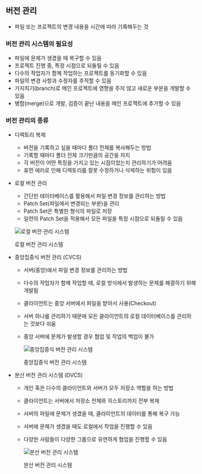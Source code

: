## 버전 관리

- 파일 또는 프로젝트의 변경 내용을 시간에 따라 기록해두는 것

### 버전 관리 시스템의 필요성

- 파일에 문제가 생겼을 때 복구할 수 있음
- 프로젝트 진행 중, 특정 시점으로 되돌릴 수 있음
- 다수의 작업자가 함께 작업하는 프로젝트를 동기화할 수 있음
- 파일의 변경 사항과 수정자를 추적할 수 있음
- 가지치기(branch)로 메인 프로젝트에 영향을 주지 않고 새로운 부분을 개발할 수 있음
- 병합(merge)으로 개발, 검증이 끝난 내용을 메인 프로젝트에 추가할 수 있음

### 버전 관리의 종류

- 디렉토리 복제
    - 버전을 기록하고 싶을 때마다 폴더 전체를 복사해두는 방법
    - 기록할 때마다 폴더 전체 크기만큼의 공간을 차지
    - 각 버전이 어떤 특징을 가지고 있는 시점이었는지 관리하기가 어려움
    - 휴먼 에러로 인해 디렉토리를 잘못 수정하거나 삭제하는 위험이 있음

- 로컬 버전 관리
    - 간단한 테이터베이스를 활용해서 파일 변경 정보를 관리하는 방법
    - Patch Set(파일에서 변경되는 부분)을 관리
    - Patch Set은 특별한 형식의 파일로 저장
    - 일련의 Patch Set을 적용해서 모든 파일을 특정 시점으로 되돌릴 수 있음
    
    ![로컬 버전 관리 시스템](https://s3-us-west-2.amazonaws.com/secure.notion-static.com/b87a9487-1288-459f-b9d6-19fd3e0b0902/Untitled.png)
    
    로컬 버전 관리 시스템
    

- 중앙집중식 버전 관리 (CVCS)
    - 서버(중앙)에서 파일 변경 정보를 관리하는 방법
    - 다수의 작업자가 함께 작업할 때, 로컬 방식에서 발생하는 문제를 해결하기 위해 개발됨
    - 클라이언트는 중앙 서버에서 파일을 받아서 사용(Checkout)
    - 서버 하나를 관리하기 때문에 모든 클라이언트의 로컬 데이터베이스를 관리하는 것보다 쉬움
    - 중앙 서버에 문제가 발생할 경우 협업 및 작업의 백업이 불가
        
        ![중앙집중식 버전 관리 시스템](https://s3-us-west-2.amazonaws.com/secure.notion-static.com/7ef25552-8282-4bcf-8339-05a1c9f40103/Untitled.png)
        
        중앙집중식 버전 관리 시스템
        

- 분산 버전 관리 시스템 (DVCS)
    - 개인 혹은 다수의 클라이언트와 서버가 모두 저장소 역할을 하는 방법
    - 클라이언트는 서버에서 저장소 전체와 히스토리까지 전부 복제
    - 서버의 파일에 문제가 생겼을 때, 클라이언트의 데이터를 통해 복구 가능
    - 서버에 문제가 생겼을 때도 로컬에서 작업을 진행할 수 있음
    - 다양한 사람들이 다양한 그룹으로 유연하게 협업을 진행할 수 있음
        
        ![분산 버전 관리 시스템](https://s3-us-west-2.amazonaws.com/secure.notion-static.com/2d1efede-910f-4464-9129-56b7febd1c9c/Untitled.png)
        
        분산 버전 관리 시스템
